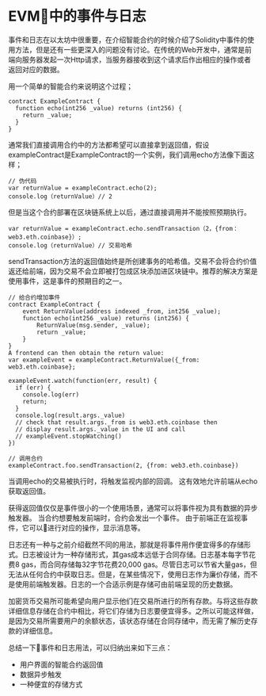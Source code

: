 # EVM中的事件与日志

事件和日志在以太坊中很重要，在介绍智能合约的时候介绍了Solidity中事件的使用方法，但是还有一些更深入的问题没有讨论。在传统的Web开发中，通常是前端向服务器发起一次Http请求，当服务器接收到这个请求后作出相应的操作或者返回对应的数据。

用一个简单的智能合约来说明这个过程；

```Solidity
contract ExampleContract {
  function echo(int256 _value) returns (int256) {
    return _value;
  }
}
```

通常我们直接调用合约中的方法都希望可以直接拿到返回值，假设exampleContract是ExampleContract的一个实例，我们调用echo方法像下面这样；

```
// 伪代码
var returnValue = exampleContract.echo(2);
console.log（returnValue）// 2
```

但是当这个合约部署在区块链系统上以后，通过直接调用并不能按照预期执行。

```
var returnValue = exampleContract.echo.sendTransaction（2，{from：web3.eth.coinbase}）; 
console.log（returnValue）// 交易哈希
```

sendTransaction方法的返回值始终是所创建事务的哈希值。交易不会将合约价值返还给前端，因为交易不会立即被打包成区块添加进区块链中。推荐的解决方案是使用事件，这是事件的预期目的之一。

```Solidity
// 给合约增加事件
contract ExampleContract {
    event ReturnValue(address indexed _from, int256 _value);
    function echo(int256 _value) returns (int256) {
        ReturnValue(msg.sender, _value);
        return _value;
    }
}
A frontend can then obtain the return value:
var exampleEvent = exampleContract.ReturnValue({_from: web3.eth.coinbase};

exampleEvent.watch(function(err, result) {
  if (err) {
    console.log(err)
    return;
  }
  console.log(result.args._value)
  // check that result.args._from is web3.eth.coinbase then
  // display result.args._value in the UI and call    
  // exampleEvent.stopWatching()
})

// 调用合约
exampleContract.foo.sendTransaction(2, {from: web3.eth.coinbase})
```
当调用echo的交易被执行时，将触发监视内部的回调。 这有效地允许前端从echo获取返回值。

获得返回值仅仅是事件很小的一个使用场景，通常可以将事件视为具有数据的异步触发器。 当合约想要触发前端时，合约会发出一个事件。 由于前端正在监视事件，它可以进行对应的操作，显示消息等。

日志还有一种与之前介绍截然不同的用法，那就是将事件用作便宜得多的存储形式。日志被设计为一种存储形式，其gas成本远低于合同存储。日志基本每字节花费8 gas，而合同存储每32字节花费20,000 gas。尽管日志可以节省大量gas，但无法从任何合约中获取日志。但是，在某些情况下，使用日志作为廉价存储，而不是使用前端触发器。日志的一个合适示例是存储可由前端呈现的历史数据。

加密货币交易所可能希望向用户显示他们在交易所进行的所有存款。与将这些存款详细信息存储在合约中相比，将它们存储为日志要便宜得多。之所以可能这样做，是因为交易所需要用户的余额状态，该状态存储在合同存储中，而无需了解历史存款的详细信息。

总结一下事件和日志用法，可以归纳出来如下三点：
- 用户界面的智能合约返回值
- 数据异步触发
- 一种便宜的存储方式